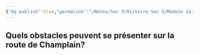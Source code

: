 ```yaml
---
{"dg-publish":true,"permalink":"/Notes/Sec 3/Histoire Sec 3/Module 2a：La naissance de la Nouvelle-France et son évolution/2.2 Champlain 1608-1635/"}
---
```



## Quels obstacles peuvent se présenter sur la route de Champlain?


